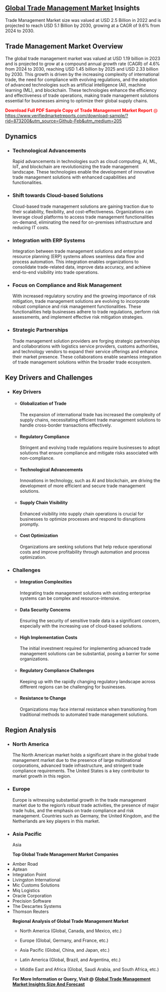 <h2><a href="https://www.verifiedmarketreports.com/download-sample/?rid=873200&amp;utm_source=Github&amp;utm_medium=205" target="_blank">Global Trade Management Market</a> Insights</h2><p>Trade Management Market size was valued at USD 2.5 Billion in 2022 and is projected to reach USD 5.1 Billion by 2030, growing at a CAGR of 9.6% from 2024 to 2030.</p><p> <h2>Trade Management Market Overview</h2> <p>The global trade management market was valued at USD 1.19 billion in 2023 and is projected to grow at a compound annual growth rate (CAGR) of 4.6% from 2024 to 2030, reaching USD 1.45 billion by 2025 and USD 2.33 billion by 2030. This growth is driven by the increasing complexity of international trade, the need for compliance with evolving regulations, and the adoption of advanced technologies such as artificial intelligence (AI), machine learning (ML), and blockchain. These technologies enhance the efficiency and effectiveness of trade operations, making trade management solutions essential for businesses aiming to optimize their global supply chains. </p> <p><p><span class=""><span style="color: #ff0000;"><strong>Download Full PDF Sample Copy of Trade Management Market Report</strong> @ </span><a href="https://www.verifiedmarketreports.com/download-sample/?rid=873200&amp;utm_source=Github-Feb&amp;utm_medium=205" target="_blank">https://www.verifiedmarketreports.com/download-sample/?rid=873200&amp;utm_source=Github-Feb&amp;utm_medium=205</a></span></p></p> <h2>Dynamics</h2> <ul> <li><h3>Technological Advancements</h3> <p>Rapid advancements in technologies such as cloud computing, AI, ML, IoT, and blockchain are revolutionizing the trade management landscape. These technologies enable the development of innovative trade management solutions with enhanced capabilities and functionalities. </p> </li> <li><h3>Shift towards Cloud-based Solutions</h3> <p>Cloud-based trade management solutions are gaining traction due to their scalability, flexibility, and cost-effectiveness. Organizations can leverage cloud platforms to access trade management functionalities on-demand, eliminating the need for on-premises infrastructure and reducing IT costs. </p> </li> <li><h3>Integration with ERP Systems</h3> <p>Integration between trade management solutions and enterprise resource planning (ERP) systems allows seamless data flow and process automation. This integration enables organizations to consolidate trade-related data, improve data accuracy, and achieve end-to-end visibility into trade operations. </p> </li> <li><h3>Focus on Compliance and Risk Management</h3> <p>With increased regulatory scrutiny and the growing importance of risk mitigation, trade management solutions are evolving to incorporate robust compliance and risk management functionalities. These functionalities help businesses adhere to trade regulations, perform risk assessments, and implement effective risk mitigation strategies. </p> </li> <li><h3>Strategic Partnerships</h3> <p>Trade management solution providers are forging strategic partnerships and collaborations with logistics service providers, customs authorities, and technology vendors to expand their service offerings and enhance their market presence. These collaborations enable seamless integration of trade management solutions within the broader trade ecosystem. </p> </li> </ul> <h2>Key Drivers and Challenges</h2> <ul> <li><h3>Key Drivers</h3> <ul> <li><h4>Globalization of Trade</h4> <p>The expansion of international trade has increased the complexity of supply chains, necessitating efficient trade management solutions to handle cross-border transactions effectively. </p> </li> <li><h4>Regulatory Compliance</h4> <p>Stringent and evolving trade regulations require businesses to adopt solutions that ensure compliance and mitigate risks associated with non-compliance. </p> </li> <li><h4>Technological Advancements</h4> <p>Innovations in technology, such as AI and blockchain, are driving the development of more efficient and secure trade management solutions. </p> </li> <li><h4>Supply Chain Visibility</h4> <p>Enhanced visibility into supply chain operations is crucial for businesses to optimize processes and respond to disruptions promptly. </p> </li> <li><h4>Cost Optimization</h4> <p>Organizations are seeking solutions that help reduce operational costs and improve profitability through automation and process optimization. </p> </li> </ul> </li> <li><h3>Challenges</h3> <ul> <li><h4>Integration Complexities</h4> <p>Integrating trade management solutions with existing enterprise systems can be complex and resource-intensive. </p> </li> <li><h4>Data Security Concerns</h4> <p>Ensuring the security of sensitive trade data is a significant concern, especially with the increasing use of cloud-based solutions. </p> </li> <li><h4>High Implementation Costs</h4> <p>The initial investment required for implementing advanced trade management solutions can be substantial, posing a barrier for some organizations. </p> </li> <li><h4>Regulatory Compliance Challenges</h4> <p>Keeping up with the rapidly changing regulatory landscape across different regions can be challenging for businesses. </p> </li> <li><h4>Resistance to Change</h4> <p>Organizations may face internal resistance when transitioning from traditional methods to automated trade management solutions. </p> </li> </ul> </li> </ul> <h2>Region Analysis</h2> <ul> <li><h3>North America</h3> <p>The North American market holds a significant share in the global trade management market due to the presence of large multinational corporations, advanced trade infrastructure, and stringent trade compliance requirements. The United States is a key contributor to market growth in this region. </p> </li> <li><h3>Europe</h3> <p>Europe is witnessing substantial growth in the trade management market due to the region’s robust trade activities, the presence of major trade hubs, and the emphasis on trade compliance and risk management. Countries such as Germany, the United Kingdom, and the Netherlands are key players in this market. </p> </li> <li><h3>Asia Pacific</h3> <p>Asia</p><p><strong>Top Global Trade Management Market Companies</strong></p><div data-test-id=""><p><li>Amber Road</li><li> Aptean</li><li> Integration Point</li><li> Livingston International</li><li> Mic Customs Solutions</li><li> Miq Logistics</li><li> Oracle Corporation</li><li> Precision Software</li><li> The Descartes Systems</li><li> Thomson Reuters</li></p><div><strong>Regional Analysis of&nbsp;Global Trade Management Market</strong></div><ul><li dir="ltr"><p dir="ltr">North America&nbsp;(Global, Canada, and Mexico, etc.)</p></li><li dir="ltr"><p dir="ltr">Europe (Global, Germany, and France, etc.)</p></li><li dir="ltr"><p dir="ltr">Asia Pacific&nbsp;(Global, China, and Japan, etc.)</p></li><li dir="ltr"><p dir="ltr">Latin America&nbsp;(Global, Brazil, and Argentina, etc.)</p></li><li dir="ltr">Middle East and Africa&nbsp;(Global, Saudi Arabia, and South Africa, etc.)</li></ul><p><strong>For More Information or Query, Visit @&nbsp;</strong><strong><a href="https://www.verifiedmarketreports.com/product/trade-management-market/?utm_source=Github&amp;utm_medium=205" target="_blank">Global Trade Management Market Insights Size And Forecast</a></strong></p></div>
